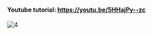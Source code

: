 #### Youtube tutorial: https://youtu.be/5HHajPy--zc

![4](https://github.com/user-attachments/assets/e4538212-5c0c-43c4-a8bc-089543420c79)
